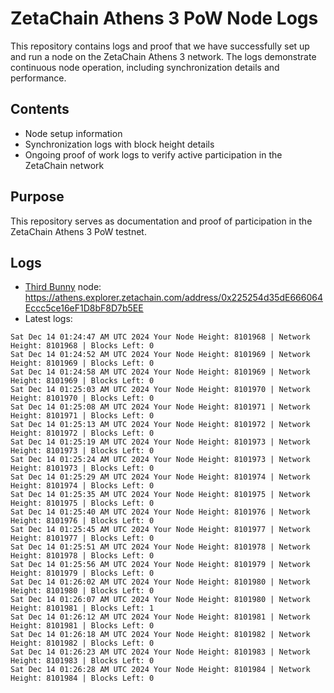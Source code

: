 # ZetaChain Athens 3 PoW Node Logs
This repository contains logs and proof that we have successfully set up and run a node on the ZetaChain Athens 3 network. The logs demonstrate continuous node operation, including synchronization details and performance.

## Contents
- Node setup information
- Synchronization logs with block height details
- Ongoing proof of work logs to verify active participation in the ZetaChain network

## Purpose
This repository serves as documentation and proof of participation in the ZetaChain Athens 3 PoW testnet.

## Logs

- [Third Bunny](https://thirdbunny.xyz/) node: https://athens.explorer.zetachain.com/address/0x225254d35dE666064Eccc5ce16eF1D8bF8D7b5EE
- Latest logs:
```
Sat Dec 14 01:24:47 AM UTC 2024 Your Node Height: 8101968 | Network Height: 8101968 | Blocks Left: 0
Sat Dec 14 01:24:52 AM UTC 2024 Your Node Height: 8101969 | Network Height: 8101969 | Blocks Left: 0
Sat Dec 14 01:24:58 AM UTC 2024 Your Node Height: 8101969 | Network Height: 8101969 | Blocks Left: 0
Sat Dec 14 01:25:03 AM UTC 2024 Your Node Height: 8101970 | Network Height: 8101970 | Blocks Left: 0
Sat Dec 14 01:25:08 AM UTC 2024 Your Node Height: 8101971 | Network Height: 8101971 | Blocks Left: 0
Sat Dec 14 01:25:13 AM UTC 2024 Your Node Height: 8101972 | Network Height: 8101972 | Blocks Left: 0
Sat Dec 14 01:25:19 AM UTC 2024 Your Node Height: 8101973 | Network Height: 8101973 | Blocks Left: 0
Sat Dec 14 01:25:24 AM UTC 2024 Your Node Height: 8101973 | Network Height: 8101973 | Blocks Left: 0
Sat Dec 14 01:25:29 AM UTC 2024 Your Node Height: 8101974 | Network Height: 8101974 | Blocks Left: 0
Sat Dec 14 01:25:35 AM UTC 2024 Your Node Height: 8101975 | Network Height: 8101975 | Blocks Left: 0
Sat Dec 14 01:25:40 AM UTC 2024 Your Node Height: 8101976 | Network Height: 8101976 | Blocks Left: 0
Sat Dec 14 01:25:45 AM UTC 2024 Your Node Height: 8101977 | Network Height: 8101977 | Blocks Left: 0
Sat Dec 14 01:25:51 AM UTC 2024 Your Node Height: 8101978 | Network Height: 8101978 | Blocks Left: 0
Sat Dec 14 01:25:56 AM UTC 2024 Your Node Height: 8101979 | Network Height: 8101979 | Blocks Left: 0
Sat Dec 14 01:26:02 AM UTC 2024 Your Node Height: 8101980 | Network Height: 8101980 | Blocks Left: 0
Sat Dec 14 01:26:07 AM UTC 2024 Your Node Height: 8101980 | Network Height: 8101981 | Blocks Left: 1
Sat Dec 14 01:26:12 AM UTC 2024 Your Node Height: 8101981 | Network Height: 8101981 | Blocks Left: 0
Sat Dec 14 01:26:18 AM UTC 2024 Your Node Height: 8101982 | Network Height: 8101982 | Blocks Left: 0
Sat Dec 14 01:26:23 AM UTC 2024 Your Node Height: 8101983 | Network Height: 8101983 | Blocks Left: 0
Sat Dec 14 01:26:28 AM UTC 2024 Your Node Height: 8101984 | Network Height: 8101984 | Blocks Left: 0
```

